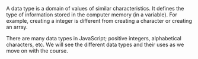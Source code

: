A data type is a domain of values of similar characteristics. It defines the type of information stored in the computer memory (in a variable). For example, creating a integer is different from creating a character or creating an array.

There are many data types in JavaScript; positive integers, alphabetical characters, etc. We will see the different data types and their uses as we move on with the course.
